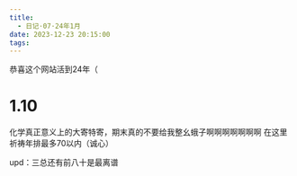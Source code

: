 ```yaml
---
title:
  - 日记·07·24年1月
date: 2023-12-23 20:15:00
tags:
---
```

恭喜这个网站活到24年（
<!--more-->
<h1>1.10</h1>
<p>化学真正意义上的大寄特寄，期末真的不要给我整幺蛾子啊啊啊啊啊啊啊 在这里祈祷年排最多70以内（诚心）<p>
<p>upd：三总还有前八十是最离谱<p>

